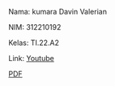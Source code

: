 Nama: kumara Davin Valerian

NIM: 312210192

Kelas: TI.22.A2

Link:
[Youtube](https://www.youtube.com/watch?v=2OXj0T4Ycnc)

[PDF](https://drive.google.com/file/d/1skKzLfIMBGhyPlGC6J9El3ILjzwC43iK/view)